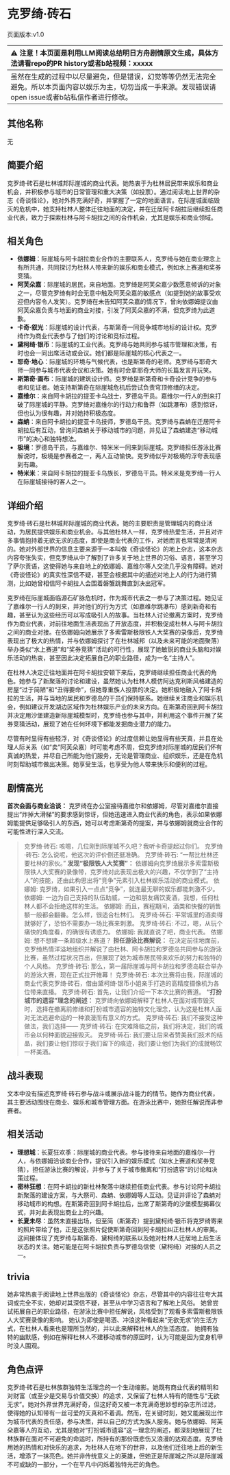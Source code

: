# 克罗绮·砖石
页面版本:v1.0
 

| :warning: 注意！本页面是利用LLM阅读总结明日方舟剧情原文生成，具体方法请看repo的PR history或者b站视频：xxxxx           |
|:----------------------------|
| 虽然在生成的过程中以尽量避免，但是错误，幻觉等等仍然无法完全避免。所以本页面内容以娱乐为主，切勿当成一手来源。发现错误请open issue或者b站私信作者进行修改。|



## 其他名称
无
## 简要介绍
克罗绮·砖石是杜林城邦际崖城的商业代表。她热衷于为杜林居民带来娱乐和商业机会，并积极参与城市的日常管理和重大决策（如投票）。通过阅读地上世界的杂志《奇谈怪论》，她对外界充满好奇，并掌握了一定的地面语言。在际崖城面临毁灭的危机中，她支持杜林人整体迁往地面的决定，并在迁居阿卡胡拉后继续担任商业代表，致力于探索杜林与阿卡胡拉之间的合作机会，尤其是娱乐和商业领域。
## 相关角色
-   **依娜姆**：际崖城与阿卡胡拉商业合作的主要联系人，克罗绮与她在商业理念上有所共通，共同探讨为杜林人带来新的娱乐和商业模式，例如水上赛道和奖券竞猜。
-   **阿芙朵嘉**：际崖城的居民，来自地面。克罗绮是阿芙朵嘉少数愿意倾诉的对象之一，尽管克罗绮有时会无意中触及阿芙朵嘉的敏感点（如提到她的故事受欢迎但内容令人发笑）。克罗绮在未告知阿芙朵嘉的情况下，曾向依娜姆提议由阿芙朵嘉负责与地面的商业对接，引发了阿芙朵嘉的不满，但克罗绮为此道歉。
-   **卡奇·叙光**：际崖城的设计代表，与斯第奇一同竞争城市地标的设计权。克罗绮作为商业代表参与了他们的讨论和竞标过程。
-   **黛柯绮·银币**：际崖城的工业代表。克罗绮与她共同参与城市管理和决策，有时也会一同出席活动或会议。她们都是际崖城的核心代表之一。
-   **耶奇·地心**：际崖城的环境与气候代表，也是斯第奇的老师。克罗绮与耶奇大师一同参与城市代表会议和决策。她有时会拿耶奇大师的长篇发言开玩笑。
-   **斯第奇·画布**：际崖城的建筑设计师。克罗绮是斯第奇和卡奇设计竞争的参与者和见证者。她支持斯第奇在际崖城危机后尝试负责穹顶修缮的决定。
-   **嘉维尔**：来自阿卡胡拉的提亚卡乌战士，罗德岛干员。嘉维尔一行人的到来打破了际崖城的平静。克罗绮对嘉维尔的行动力和鲁莽（如跳瀑布）感到惊讶，但也认为很有趣，并对她持积极态度。
-   **森蚺**：来自阿卡胡拉的提亚卡乌技师，罗德岛干员。克罗绮与森蚺在迁居阿卡胡拉后有互动，曾询问森蚺关于移动城市的问题，并见证了森蚺建造“移动城市”的决心和独特想法。
-   **极境**：罗德岛干员，与嘉维尔、特米米一同来到际崖城。克罗绮担任游泳比赛解说时，极境是参赛者之一，两人互动愉快。克罗绮似乎对极境的浮夸表现感到有趣。
-   **特米米**：来自阿卡胡拉的提亚卡乌族长，罗德岛干员。特米米是克罗绮一行人在际崖城接待的客人之一。
## 详细介绍
克罗绮·砖石是杜林城邦际崖城的商业代表。她的主要职责是管理城内的商业活动，为居民提供娱乐和商业机会。与其他杜林人一样，克罗绮热爱生活，并且对许多事情抱持着无欲无求的态度，即使是商业代表的工作，对她而言也常常是清闲的。她对外部世界的信息主要来源于一本叫做《奇谈怪论》的地上杂志，这本杂志内容夸张失实，但克罗绮从中了解到了许多关于地上世界的习俗、语言，甚至学习了萨尔贡语，这使得她与来自地上的依娜姆、嘉维尔等人交流几乎没有障碍。她对《奇谈怪论》的真实性深信不疑，甚至会根据其中的描述对地上人的行为进行猜测，比如她曾相信阿卡胡拉人会围着磐蟹跳舞直到决出冠军。

克罗绮在际崖城面临源石矿脉危机时，作为城市代表之一参与了决策过程。她见证了嘉维尔一行人的到来，并对他们的行为方式（如嘉维尔跳瀑布）感到新奇和有趣，甚至认为这些经历可以写成吸引人的故事。当杜林人讨论撤离方案时，克罗绮作为商业代表，对前往地面生活表现出了开放态度，并积极促成杜林人与阿卡胡拉之间的商业对接。在依娜姆向她展示了多索雷斯极限铁人大奖赛的录像后，克罗绮表现出了极大的热情，并与依娜姆探讨了在杜林城邦（以及未来可能的地面聚落）举办类似“水上赛道”和“奖券竞猜”活动的可行性，展现了她敏锐的商业头脑和对娱乐活动的热衷，甚至因此决定拓展自己的职业路径，成为一名“主持人”。

在杜林人决定迁往地面并在阿卡胡拉安顿下来后，克罗绮继续担任商业代表的角色。她参与了新聚落的讨论和建设，虽然她认为杜林人模仿阿达克利斯风格建造的房屋“过于简陋”和“丑得要命”，但她尊重族人投票的决定。她积极地融入了阿卡胡拉的生活，并与当地的居民和罗德岛的干员们保持联系。她继续关注商业和娱乐机会，例如建议开发湖边区域作为杜林娱乐产业的未来方向。在斯第奇回到阿卡胡拉并决定用沙堡建造新际崖城模型时，克罗绮也参与其中，并利用这个事件开展了奖券竞猜活动，展现了她在任何环境下都能发掘商业潜力的能力。

尽管有时显得有些轻浮，对《奇谈怪论》的过度信赖让她显得有些天真，并且在处理人际关系（如“卖”阿芙朵嘉）时可能考虑不周，但克罗绮对际崖城的居民们怀有真诚的热爱，并尽自己所能为他们服务，无论是管理商业、组织娱乐，还是在危机时刻帮助城市做出决策。她享受生活，也享受为他人带来快乐和便利的过程。
## 剧情高光
**首次会面与商业洽谈：** 克罗绮在办公室接待嘉维尔和依娜姆，尽管对嘉维尔直接提出“炸掉大滑梯”的要求感到惊讶，但她迅速进入商业代表的角色，表示如果依娜姆能提供足够吸引人的东西，她可以考虑斯第奇的提案，并与依娜姆就商业合作的可能性进行深入交流。
> 克罗绮·砖石: 咳嗯，几位刚到际崖城不久吧？我听卡奇提起过你们。
> 克罗绮·砖石: 怎么说呢，他这次的评价倒还挺准确。
> 克罗绮·砖石: “一帮比杜林还要杜林的家伙。”
**发现“极限铁人大奖赛”：** 依娜姆向克罗绮展示多索雷斯极限铁人大奖赛的录像带，克罗绮对此表现出极大的兴趣，不仅学到了“主持人”的技能，还由此构思出将“竞争”元素引入杜林娱乐活动的商业模式。
> 依娜姆: 克罗绮，如果引入一点点“竞争”，就连最无聊的娱乐都能刺激不少。
> 依娜姆: 一边为自己支持的队伍助威，一边和朋友痛饮麦酒，我想，任何杜林人都不会拒绝这样的生活。
> 依娜姆: 而且，赛程期间，酒类和快餐的销售额一般都会翻番。怎么样，很适合杜林们。
> 克罗绮·砖石: 平常城里的酒卖得就够好了，恐怕不需要办一场比赛来刺激。
> 克罗绮·砖石: 不过，嗯，从玩个痛快的角度看，的确很有诱惑力。
> 依娜姆: 我就直说了吧，商业代表。
> 依娜姆: 想不想建一条超级水上赛道？
**担任游泳比赛解说：** 在决定前往地面前，克罗绮热情洋溢地组织并解说了由杜林、阿卡胡拉和罗德岛共同参与的游泳比赛，虽然过程状况百出，但展现了她为城市居民带来欢乐的努力和独特的个人风格。
> 克罗绮·砖石: 那么，第一届际崖城与阿卡胡拉和罗德岛联合举办的游泳大赛，现在正式拉开帷幕！
> 克罗绮·砖石: 本次比赛将由我，际崖城的商业代表克罗绮·砖石，借由黛柯绮·银币小姐亲手打造的高精度摄像机为各位带来直播。
> 克罗绮·砖石: 首先，让我们介绍一下本次比赛的赛道。
**“打扮城市的遗容”理念的阐述：** 克罗绮向依娜姆解释了杜林人在面对城市毁灭时，选择在撤离前修缮和打扮城市遗容的独特文化理念，认为这是杜林人面对无法逃避命运的一种浪漫而有意义的方式。
> 克罗绮·砖石: 我们不接受这种做法，我们选择——
> 克罗绮·砖石: 在灾难降临之前，我们将决定，我们的城市会以何种面貌迎接毁灭。
> 克罗绮·砖石: 我们要让后来者赞美我们技术的结晶，我们要让他们惊叹于我们留下的痕迹，我们要让他们为我们的成就畅饮一杯美酒。
## 战斗表现
文本中没有描述克罗绮·砖石参与战斗或展示战斗能力的情节。她作为商业代表，其主要活动围绕在商业、娱乐和城市管理方面。在游泳比赛中，她担任解说而非参赛者。
## 相关活动
-   **理想城**：长夏狂欢季：际崖城的商业代表。参与接待来自地面的嘉维尔一行人，与依娜姆洽谈商业合作，提议引入新的娱乐模式（如水上赛道和奖券竞猜），担任游泳比赛的解说，并参与了关于城市撤离和“打扮遗容”的讨论和决策过程。
-   **密林狂想**：在阿卡胡拉的新杜林聚落中继续担任商业代表。参与讨论阿卡胡拉新聚落的建设方案，与大祭司、森蚺、依娜姆等人互动。见证并评论了森蚺对移动城市的构想。在斯第奇回到阿卡胡拉后，出席了斯第奇的沙堡模型揭幕仪式，并对此表现出商业上的兴趣。
-   **长夏未尽**：虽然未直接出场，但至简（斯第奇）提到黛柯绮·银币将克罗绮寄来的照片带给了他，正是这张照片促使斯第奇回到阿卡胡拉纠正杜林人的审美。这间接体现了克罗绮与斯第奇、黛柯绮的联系以及她对杜林人迁居地上后生活状态的关注。她可能是在阿卡胡拉负责与罗德岛信使（黛柯绮）对接的人员之一。
## trivia
她非常热衷于阅读地上世界出版的《奇谈怪论》杂志，尽管其中的内容往往夸大其词或完全不实，她却对其深信不疑，甚至从中学习语言和了解地上风俗。
她曾尝试拓展自己的职业路径，在游泳比赛中担任解说，风格受到了观看多索雷斯极限铁人大奖赛录像的影响。
她认为即使是喝酒、冲浪这种看起来“无欲无求”的生活方式，在杜林人看来也是理所当然的，并以此来解释杜林人的生活态度。
她拥有独特的幽默感，例如在解释杜林人不建移动城市的原因时，认为可能是因为变身机甲时没人围观。
## 角色点评
克罗绮·砖石是杜林族群独特生活理念的一个生动缩影。她既有商业代表的精明和对财富（或至少是交易与价值交换）的追求，又保留了杜林人特有的随性与“无欲无求”。她对外界世界充满好奇，但这好奇又被一本充满奇思妙想的杂志所过滤，使得她的认知带有一丝可爱的天真和不着调。然而，在关键时刻，她又能展现出作为城市代表的责任感，参与决策，并以自己的方式为族人服务。她与依娜姆、阿芙朵嘉等人的互动，尤其是她对“打扮城市遗容”这一理念的阐述，都深刻地展现了杜林族群在面对不可避免的命运时，所持有的那份既悲伤又浪漫的达观态度。克罗绮用她的热情和对快乐的追求，为杜林人在地下的世界，以及他们迁往地上后的新生活，增添了一抹亮色。她并非传统意义上的英雄，但她正是际崖城之所以是际崖城不可或缺的一部分，一个在平凡中闪烁着独特光芒的角色。